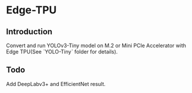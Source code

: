 # Edge-TPU
## Introduction
Convert and run YOLOv3-Tiny model on M.2 or Mini PCIe Accelerator with Edge TPU(See ˋYOLO-Tinyˋ folder for details).

## Todo
Add DeepLabv3+ and EfficientNet result.
